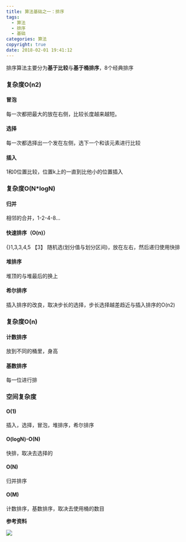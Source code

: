 ```yaml
---
title: 算法基础之一：排序
tags:
  - 算法
  - 排序
  - 基础
categories: 算法
copyright: true
date: 2018-02-01 19:41:12
---
```


排序算法主要分为**基于比较**与**基于桶排序**，8个经典排序

<!--more-->

### 复杂度O(n2)
#### 冒泡
每一次都把最大的放在右侧，比较长度越来越短。
#### 选择
每一次都选择出一个发在左侧，选下一个和该元素进行比较
#### 插入
1和0位置比较，位置k上的一直到比他小的位置插入

### 复杂度O(N*logN)
#### 归并
相邻的合并，1-2-4-8...
#### 快速排序（O(n)）
{}1,3,3,4,5  【3】
随机选(划分值与划分区间)，放在左右，然后递归使用快排

#### 堆排序
堆顶的与堆最后的换上

#### 希尔排序
插入排序的改良，取决步长的选择，步长选择越差趋近与插入排序的O(n2)

### 复杂度O(n)

#### 计数排序
放到不同的桶里，身高

#### 基数排序
每一位进行排

### 空间复杂度
#### O(1)
插入，选择，冒泡，堆排序，希尔排序
#### O(logN)-O(N)
快排，取决去选择的
#### O(N)
归并排序
#### O(M)
计数排序，基数排序，取决去使用桶的数目


**参考资料**
[]()

![](http://oankigr4l.bkt.clouddn.com/my_wx_code)